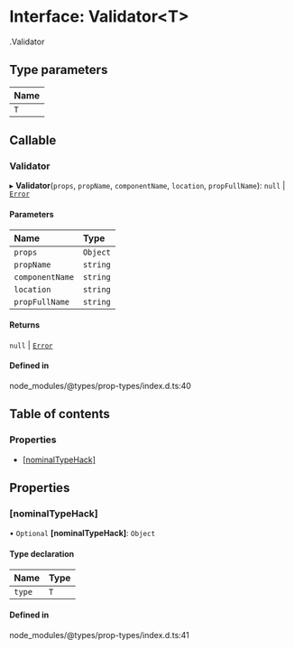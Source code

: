# Interface: Validator<T\>

[<internal>](../wiki/%3Cinternal%3E).Validator

## Type parameters

| Name |
| :------ |
| `T` |

## Callable

### Validator

▸ **Validator**(`props`, `propName`, `componentName`, `location`, `propFullName`): ``null`` \| [`Error`](../wiki/%3Cinternal%3E#error)

#### Parameters

| Name | Type |
| :------ | :------ |
| `props` | `Object` |
| `propName` | `string` |
| `componentName` | `string` |
| `location` | `string` |
| `propFullName` | `string` |

#### Returns

``null`` \| [`Error`](../wiki/%3Cinternal%3E#error)

#### Defined in

node_modules/@types/prop-types/index.d.ts:40

## Table of contents

### Properties

- [[nominalTypeHack]](../wiki/%3Cinternal%3E.Validator#%5Bnominaltypehack%5D)

## Properties

### [nominalTypeHack]

• `Optional` **[nominalTypeHack]**: `Object`

#### Type declaration

| Name | Type |
| :------ | :------ |
| `type` | `T` |

#### Defined in

node_modules/@types/prop-types/index.d.ts:41
